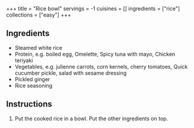 +++
title = "Rice bowl"
servings = -1
cuisines = []
ingredients = ["rice"]
collections = ["easy"]
+++

## Ingredients

- Steamed white rice
- Protein, e.g. boiled egg, Omelette, Spicy tuna with mayo, Chicken teriyaki
- Vegetables, e.g. julienne carrots, corn kernels, cherry tomatoes, Quick cucumber pickle, salad with sesame dressing
- Pickled ginger
- Rice seasoning

## Instructions

1. Put the cooked rice in a bowl. Put the other ingredients on top.
